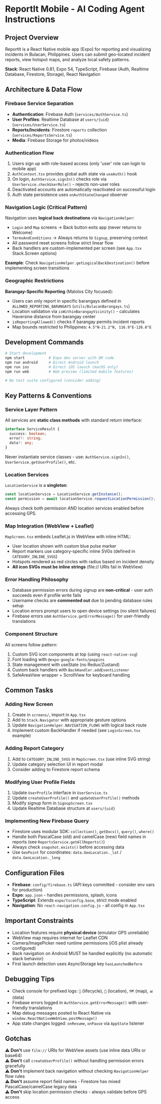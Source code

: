 # ReportIt Mobile - AI Coding Agent Instructions

## Project Overview
ReportIt is a React Native mobile app (Expo) for reporting and visualizing incidents in Bulacan, Philippines. Users can submit geo-located incident reports, view hotspot maps, and analyze local safety patterns.

**Stack**: React Native 0.81, Expo 54, TypeScript, Firebase (Auth, Realtime Database, Firestore, Storage), React Navigation

## Architecture & Data Flow

### Firebase Service Separation
- **Authentication**: Firebase Auth (`services/AuthService.ts`)
- **User Profiles**: Realtime Database at `users/{uid}` (`services/UserService.ts`)
- **Reports/Incidents**: Firestore `reports` collection (`services/ReportsService.ts`)
- **Media**: Firebase Storage for photos/videos

### Authentication Flow
1. Users sign up with role-based access (only 'user' role can login to mobile app)
2. `AuthContext.tsx` provides global auth state via `useAuth()` hook
3. On login, `AuthService.signIn()` checks role via `UserService.checkUserRole()` - rejects non-user roles
4. Deactivated accounts are automatically reactivated on successful login
5. Auth state persistence uses `onAuthStateChanged` observer

### Navigation Logic (Critical Pattern)
Navigation uses **logical back destinations** via `NavigationHelper`:
- `Login` and `Map` screens → Back button exits app (never returns to Welcome)
- `TermsAndConditions` → Always returns to `Signup`, preserving context
- All password reset screens follow strict linear flow
- Back handlers are custom-implemented per screen (see `App.tsx` Stack.Screen options)

**Example**: Check `NavigationHelper.getLogicalBackDestination()` before implementing screen transitions

### Geographic Restrictions
**Barangay-Specific Reporting** (Malolos City focused):
- Users can only report in specific barangays defined in `ALLOWED_REPORTING_BARANGAYS` (`utils/BulacanBarangays.ts`)
- Location validation via `isWithinBarangayVicinity()` - calculates Haversine distance from barangay center
- `isReportingAllowed()` checks if barangay permits incident reports
- Map bounds restricted to Philippines: `4.5°N-21.2°N, 116.9°E-126.6°E`

## Development Commands

```bash
# Start development
npm start           # Expo dev server with QR code
npm run android     # Direct Android launch
npm run ios         # Direct iOS launch (macOS only)
npm run web         # Web preview (limited mobile features)

# No test suite configured (consider adding)
```

## Key Patterns & Conventions

### Service Layer Pattern
All services are **static class methods** with standard return interface:
```typescript
interface ServiceResult {
  success: boolean;
  error?: string;
  data?: any;
}
```
Never instantiate service classes - use: `AuthService.signIn()`, `UserService.getUserProfile()`, etc.

### Location Services
`LocationService` is a **singleton**:
```typescript
const locationService = LocationService.getInstance();
const permission = await locationService.requestLocationPermission();
```
Always check both permission AND location services enabled before accessing GPS.

### Map Integration (WebView + Leaflet)
`MapScreen.tsx` embeds Leaflet.js in WebView with inline HTML:
- User location shown with custom blue pulse marker
- Report markers use category-specific inline SVGs (defined in `CATEGORY_INLINE_SVGS`)
- Hotspots rendered as red circles with radius based on incident density
- **All icon SVGs must be inline strings** (file:// URIs fail in WebView)

### Error Handling Philosophy
- Database permission errors during signup are **non-critical** - user auth succeeds even if profile write fails
- Username checks are **commented out** due to pending database rules setup
- Location errors prompt users to open device settings (no silent failures)
- Firebase errors use `AuthService.getErrorMessage()` for user-friendly translations

### Component Structure
All screens follow pattern:
1. Custom SVG icon components at top (using `react-native-svg`)
2. Font loading with `@expo-google-fonts/poppins`
3. State management with useState (no Redux/Zustand)
4. Custom back handlers with `BackHandler.addEventListener`
5. SafeAreaView wrapper + ScrollView for keyboard handling

## Common Tasks

### Adding New Screen
1. Create in `screens/`, import in `App.tsx`
2. Add to `Stack.Navigator` with appropriate gesture options
3. Update `NavigationHelper.NAVIGATION_FLOWS` with logical back route
4. Implement custom BackHandler if needed (see `LoginScreen.tsx` example)

### Adding Report Category
1. Add to `CATEGORY_INLINE_SVGS` in `MapScreen.tsx` (use inline SVG string)
2. Update category selection UI in report modal
3. Consider adding to Firestore report schema

### Modifying User Profile Fields
1. Update `UserProfile` interface in `UserService.ts`
2. Update `createUserProfile()` and `updateUserProfile()` methods
3. Modify signup form in `SignupScreen.tsx`
4. Update Realtime Database structure at `users/{uid}`

### Implementing New Firebase Query
- Firestore uses modular SDK: `collection()`, `getDocs()`, `query()`, `where()`
- Handle both PascalCase (old) and camelCase (new) field names in reports (see `ReportsService.getAllReports()`)
- Always check `snapshot.exists()` before accessing data
- Use `GeoPoint` for coordinates: `data.GeoLocation._lat` / `data.GeoLocation._long`

## Configuration Files
- **Firebase**: `config/firebase.ts` (API keys committed - consider env vars for production)
- **Expo**: `app.json` - handles permissions, splash, icons
- **TypeScript**: Extends `expo/tsconfig.base`, strict mode enabled
- **Navigation**: No `react-navigation.config.js` - all config in `App.tsx`

## Important Constraints
- Location features require **physical device** (emulator GPS unreliable)
- WebView map requires internet for Leaflet CDN
- Camera/ImagePicker need runtime permissions (iOS plist already configured)
- Back navigation on Android MUST be handled explicitly (no automatic stack behavior)
- First launch detection uses AsyncStorage key `hasLaunchedBefore`

## Debugging Tips
- Check console for prefixed logs: `🔄` (lifecycle), `📍` (location), `🗺️` (map), `📊` (data)
- Firebase errors logged in `AuthService.getErrorMessage()` with user-friendly translations
- Map debug messages posted to React Native via `window.ReactNativeWebView.postMessage()`
- App state changes logged: `onResume`, `onPause` via `AppState` listener

## Gotchas
⚠️ **Don't** use `file://` URIs for WebView assets (use inline data URIs or base64)  
⚠️ **Don't** call `createUserProfile()` without handling permission errors gracefully  
⚠️ **Don't** implement back navigation without checking `NavigationHelper` flow rules  
⚠️ **Don't** assume report field names - Firestore has mixed PascalCase/camelCase legacy data  
⚠️ **Don't** skip location permission checks - always validate before GPS access

